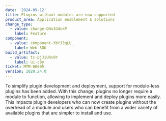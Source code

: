 ```yaml
---
date: '2024-09-12'
title: Plugins without modules are now supported
product_area: Application enablement & solutions
change_type:
  - value: change-QHu1GdukP
    label: Feature
component:
  - value: component-YbYJ3gLU_
    label: Web SDK
build_artifact:
  - value: tc-pjJiURv9Y
    label: ui-c8y
ticket: MTM-60605
version: 1020.24.0
---
```

To simplify plugin development and deployment, support for module-less plugins has been added. With this change, plugins no longer require a module to function, allowing to implement and deploy plugins more easily. This impacts plugin developers who can now create plugins without the overhead of a module and users who can benefit from a wider variety of available plugins that are simpler to install and use.
